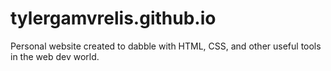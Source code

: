 # tylergamvrelis.github.io

Personal website created to dabble with HTML, CSS, and other useful tools in the web dev world.
